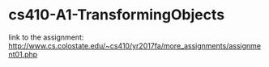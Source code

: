 # cs410-A1-TransformingObjects

link to the assignment: http://www.cs.colostate.edu/~cs410/yr2017fa/more_assignments/assignment01.php
